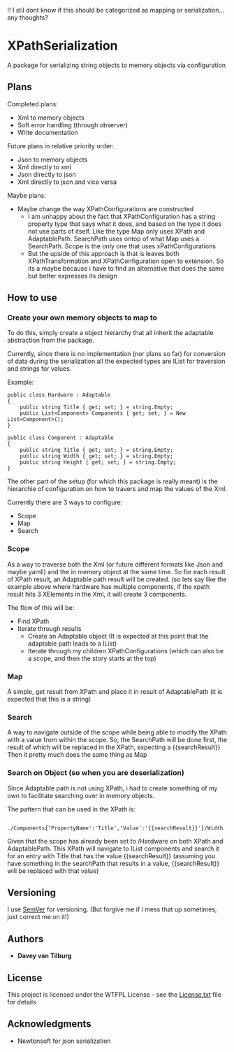 !! I stil dont know if this should be categorized as mapping or serialization... any thoughts?

# XPathSerialization

A package for serializing string objects to memory objects via configuration

## Plans

Completed plans:
 - Xml to memory objects
 - Soft error handling (through observer)
 - Write documentation

Future plans in relative priority order:
 - Json to memory objects
 - Xml directly to xml
 - Json directly to json
 - Xml directly to json and vice versa
 
Maybe plans:
  - Maybe change the way XPathConfigurations are constructed
    - I am unhappy about the fact that XPathConfiguration has a string property type that says what it does, and based on the type it does not use parts of itself. Like the type Map only uses XPath and AdaptablePath. SearchPath uses ontop of what Map uses a SearchPath. Scope is the only one that uses xPathConfigurations
    - But the upside of this approach is that is leaves both XPathTransformation and XPathConfiguration open to extension. So its a maybe because i have to find an alternative that does the same but better expresses its design

## How to use

### Create your own memory objects to map to
To do this, simply create a object hierarchy that all inherit the adaptable abstraction from the package.

Currently, since there is no implementation (nor plans so far) for conversion of data during the serialization all the expected types are IList<adaptable> for traversion and strings for values.

Example:
```
public class Hardware : Adaptable
{
    public string Title { get; set; } = string.Empty;
    public List<Component> Components { get; set; } = New List<Component>();
}

public class Component : Adaptable
{
    public string Title { get; set; } = string.Empty;
    public string Width { get; set; } = string.Empty;
    public string Height { get; set; } = string.Empty;
}
```

The other part of the setup (for which this package is really meant) is the hierarchie of configuration on how to travers and map the values of the Xml.

Currently there are 3 ways to configure:
  - Scope
  - Map
  - Search

### Scope 
As a way to traverse both the Xml (or future different formats like Json and maybe yamll) and the in memory object at the same time.
So for each result of XPath result, an Adaptable path result will be created. (so lets say like the example above where hardware has multiple components, if the xpath result hits 3 XElements in the Xml, it will create 3 components.

The flow of this will be:
  - Find XPath
  - Iterate through results
    - Create an Adaptable object (It is expected at this point that the adaptable path leads to a IList<Adaptable>)
    - Iterate through my children XPathConfigurations (which can also be a scope, and then the story starts at the top)
    
### Map
A simple, get result from XPath and place it in result of AdaptablePath (it is expected that this is a string)

### Search
A way to navigate outside of the scope while being able to modify the XPath with a value from within the scope.
So, the SearchPath will be done first, the result of which will be replaced in the XPath, expecting a {{searchResult}}
Then it pretty much does the same thing as Map

### Search on Object (so when you are deserialization)
Since Adaptable path is not using XPath, i had to create something of my own to facilitate searching over in memory objects.

The pattern that can be used in the XPath is:
```
  ./Components{'PropertyName':'Title','Value':'{{searchResult}}'}/Width
```

Given that the scope has already been set to /Hardware on both XPath and AdaptablePath.
This XPath will navigate to IList<Adaptable> components and search it for an entry with Title that has the value {{searchResult}} (assuming you have something in the searchPath that results in a value, {{searchResult}} will be replaced with that value)  

## Versioning

I use [SemVer](http://semver.org/) for versioning. (But forgive me if i mess that up sometimes, just correct me on it!)

## Authors

* **Davey van Tilburg**

## License

This project is licensed under the WTFPL License - see the [License.txt](XPathSerialization/License.txt) file for details

## Acknowledgments

* Newtonsoft for json serialization
